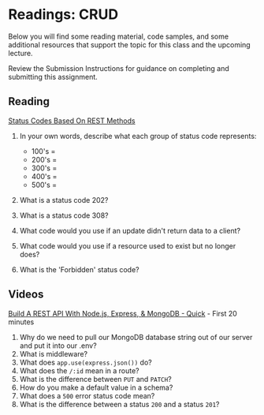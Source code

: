 # Readings: CRUD

Below you will find some reading material, code samples, and some additional resources that support the topic for this class and the upcoming lecture.

Review the Submission Instructions for guidance on completing and submitting this assignment.

## Reading

[Status Codes Based On REST Methods](https://www.moesif.com/blog/technical/api-design/Which-HTTP-Status-Code-To-Use-For-Every-CRUD-App/)

1. In your own words, describe what each group of status code represents:

   - 100's =
   - 200's =
   - 300's =
   - 400's =
   - 500's =

1. What is a status code 202?
1. What is a status code 308?
1. What code would you use if an update didn't return data to a client?
1. What code would you use if a resource used to exist but no longer does?
1. What is the 'Forbidden' status code?

## Videos

[Build A REST API With Node.js, Express, & MongoDB - Quick](https://www.youtube.com/channel/UCFbNIlppjAuEX4znoulh0Cw) - First 20 minutes

1. Why do we need to pull our MongoDB database string out of our server and put it into our .env?
1. What is middleware?
1. What does `app.use(express.json())` do?
1. What does the `/:id` mean in a route?
1. What is the difference between `PUT` and `PATCH`?
1. How do you make a default value in a schema?
1. What does a `500` error status code mean?
1. What is the difference between a status `200` and a status `201`?

<!-- ### Bookmark and Review

PLACEHOLDER -->
